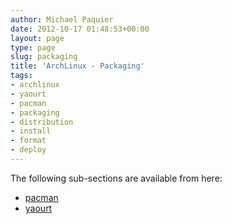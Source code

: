 ```yaml
---
author: Michael Paquier
date: 2012-10-17 01:48:53+00:00
layout: page
type: page
slug: packaging
title: 'ArchLinux - Packaging'
tags:
- archlinux
- yaourt
- pacman
- packaging
- distribution
- install
- format
- deploy
---
```

The following sub-sections are available from here:

  * [pacman](/manuals/arch-linux/packaging/pacman/)
  * [yaourt](/manuals/arch-linux/packaging/yaourt/)

